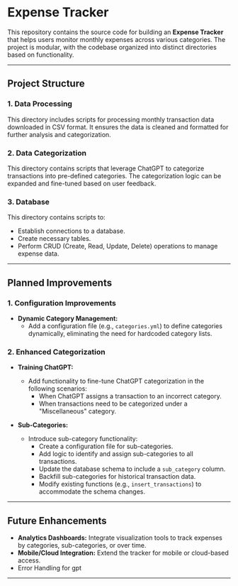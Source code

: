 # **Expense Tracker**

This repository contains the source code for building an **Expense Tracker** that helps users monitor monthly expenses across various categories. The project is modular, with the codebase organized into distinct directories based on functionality.

---

## **Project Structure**

### **1. Data Processing**
This directory includes scripts for processing monthly transaction data downloaded in CSV format. It ensures the data is cleaned and formatted for further analysis and categorization.

### **2. Data Categorization**
This directory contains scripts that leverage ChatGPT to categorize transactions into pre-defined categories. The categorization logic can be expanded and fine-tuned based on user feedback.

### **3. Database**
This directory contains scripts to:
- Establish connections to a database.
- Create necessary tables.
- Perform CRUD (Create, Read, Update, Delete) operations to manage expense data.

---

## **Planned Improvements**

### **1. Configuration Improvements**
- **Dynamic Category Management:**
  - Add a configuration file (e.g., `categories.yml`) to define categories dynamically, eliminating the need for hardcoded category lists.

### **2. Enhanced Categorization**
- **Training ChatGPT:**
  - Add functionality to fine-tune ChatGPT categorization in the following scenarios:
    - When ChatGPT assigns a transaction to an incorrect category.
    - When transactions need to be categorized under a "Miscellaneous" category.

- **Sub-Categories:**
  - Introduce sub-category functionality:
    - Create a configuration file for sub-categories.
    - Add logic to identify and assign sub-categories to all transactions.
    - Update the database schema to include a `sub_category` column.
    - Backfill sub-categories for historical transaction data.
    - Modify existing functions (e.g., `insert_transactions`) to accommodate the schema changes.

---

## **Future Enhancements**
- **Analytics Dashboards:** Integrate visualization tools to track expenses by categories, sub-categories, or over time.
- **Mobile/Cloud Integration:** Extend the tracker for mobile or cloud-based access.
- Error Handling for gpt

---


